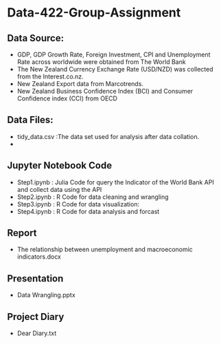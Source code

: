 # Data-422-Group-Assignment
## Data Source:	 
- GDP, GDP Growth Rate, Foreign Investment, CPI and Unemployment Rate across worldwide were obtained from The World Bank
- The New Zealand Currency Exchange Rate (USD/NZD) was collected from the Interest.co.nz.
- New Zealand Export data from Marcotrends.
- New Zealand Business Confidence Index (BCI) and Consumer Confidence index (CCI) from OECD
## Data Files:
- tidy_data.csv :The data set used for analysis after data collation.
- 

## Jupyter Notebook Code
- Step1.ipynb : Julia Code for query the Indicator of the World Bank API and collect data using the API
- Step2.ipynb : R Code for data cleaning and wrangling
- Step3.ipynb : R Code for data visualization:
- Step4.ipynb : R Code for data analysis and forcast

## Report
- The relationship between unemployment and macroeconomic indicators.docx

## Presentation
- Data Wrangling.pptx

## Project Diary 
- Dear Diary.txt
